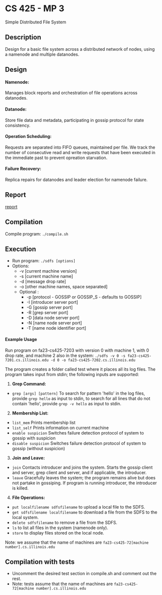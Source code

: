 # CS 425 - MP 3
Simple Distributed File System

## Description
Design for a basic file system across a distributed network of nodes, using a namenode and multiple datanodes. 

## Design
#### Namenode:
Manages block reports and orchestration of file operations across datanodes.

#### Datanode:
Store file data and metadata, participating in gossip protocol for state consistency.

#### Operation Scheduling: 
Requests are separated into FIFO queues, maintained per file. 
We track the number of consecutive read and write requests that have been executed in the immediate past to prevent opreation starvation. 

#### Failure Recovery:
Replica repairs for datanodes and leader election for namenode failure.

## Report
[report](https://docs.google.com/document/d/1x_fG6RzSCi5FJoAmaPBi3-DhbM4KIn9ilJitDkYNGFI/edit?usp=sharing)

## Compilation
Compile program: 
`./compile.sh`


## Execution
- Run program: `./sdfs [options]`
- Options: 
    - -v [current machine version]
    - -s [current machine name]
    - -d [message drop rate]
    - -o [other machine names, space separated]
    - Optional :
        - -p [protocol - GOSSIP or GOSSIP_S - defaults to GOSSIP]
        - -I [introducer server port]
        - -G [gossip server port]
        - -R [grep server port]
        - -D [data node server port]
        - -N [name node server port]
        - -T [name node identifier port]



#### Example Usage
Run program on fa23-cs425-7203 with version 0 with machine 1, with 0 drop rate, and machine 2 also in the system:
`./sdfs -v 0 -s fa23-cs425-7201.cs.illinois.edu -d 0 -o fa23-cs425-7202.cs.illinois.edu`


The program creates a folder called test where it places all its log files. The program takes input from stdin; the following inputs are supported:
1. **Grep Command:**
- `grep [args] [pattern]` 
To search for pattern 'hello' in the log files, provide `grep hello` as input to stdin, to search for all lines that do not contain 'hello', provide `grep -v hello` as input to stdin.
2. **Membership List:**
- `list_mem`
Prints membership list
- `list_self`
Prints information on current machine
- `enable suspicion`
Switches failure detection protocol of system to gossip with suspicion
- `disable suspicion`
Switches failure detection protocol of system to gossip (without suspicion)
3. **Join and Leave:**
- `join`
Contacts introducer and joins the system. Starts the gossip client and server, grep client and server, and if applicable, the introducer.
- `leave`
Gracefully leaves the system; the program remains alive but does not partake in gossiping. If program is running introducer, the introducer is killed.
4. **File Operations:**
- `put localfilename sdfsfilename` to upload a local file to the SDFS.
- `get sdfsfilename localfilename` to download a file from the SDFS to the local system.
- `delete sdfsfilename` to remove a file from the SDFS.
- `ls` to list all files in the system (namenode only).
- `store` to display files stored on the local node.



Note: we assume that the name of machines are `fa23-cs425-72[machine number].cs.illinois.edu`

## Compilation with tests
- Uncomment the desired test section in compile.sh and comment out the rest.
- Note: tests assume that the name of machines are `fa23-cs425-72[machine number].cs.illinois.edu`
